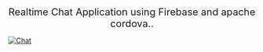 <p style="text-align: center;"><span style="font-size: 20px;">Realtime Chat Application using Firebase and apache cordova..</span></p>
<a href="https://ibb.co/DbZ3wCh"><img src="https://i.ibb.co/BP98TZb/Chat.png" alt="Chat" border="0"></a><br />
